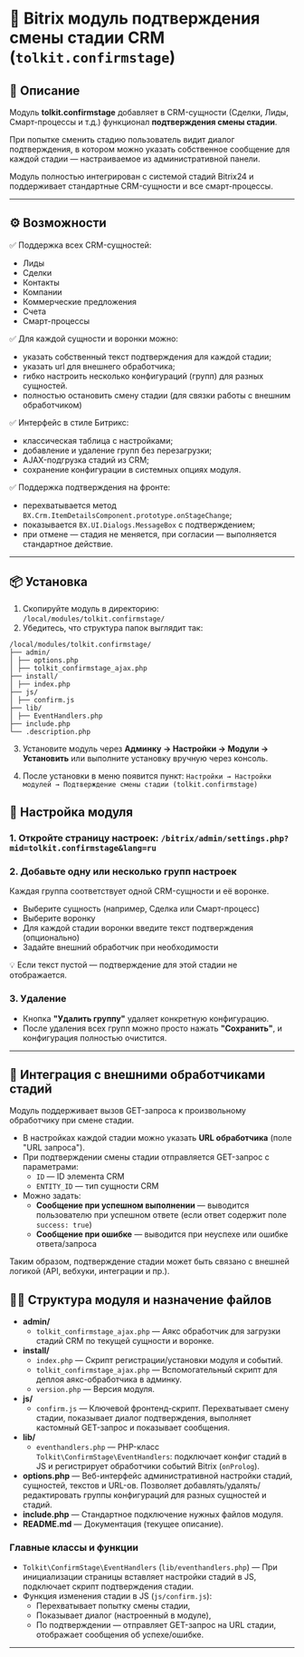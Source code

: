 # 🧩 Bitrix модуль подтверждения смены стадии CRM (`tolkit.confirmstage`)

## 📖 Описание

Модуль **tolkit.confirmstage** добавляет в CRM-сущности (Сделки, Лиды, Смарт-процессы и т.д.) функционал **подтверждения смены стадии**.

При попытке сменить стадию пользователь видит диалог подтверждения, в котором можно указать собственное сообщение для каждой стадии — настраиваемое из административной панели.

Модуль полностью интегрирован с системой стадий Bitrix24 и поддерживает стандартные CRM-сущности и все смарт-процессы.

---

## ⚙️ Возможности

✅ Поддержка всех CRM-сущностей:
- Лиды
- Сделки
- Контакты
- Компании
- Коммерческие предложения
- Счета
- Смарт-процессы

✅ Для каждой сущности и воронки можно:
- указать собственный текст подтверждения для каждой стадии;
- указать url для внешнего обработчика;
- гибко настроить несколько конфигураций (групп) для разных сущностей.
- полностью остановить смену стадии (для связки работы с внешним обработчиком)

✅ Интерфейс в стиле Битрикс:
- классическая таблица с настройками;
- добавление и удаление групп без перезагрузки;
- AJAX-подгрузка стадий из CRM;
- сохранение конфигурации в системных опциях модуля.

✅ Поддержка подтверждения на фронте:
- перехватывается метод `BX.Crm.ItemDetailsComponent.prototype.onStageChange`;
- показывается `BX.UI.Dialogs.MessageBox` с подтверждением;
- при отмене — стадия не меняется, при согласии — выполняется стандартное действие.

---

## 📦 Установка

1. Скопируйте модуль в директорию: `/local/modules/tolkit.confirmstage/`
2. Убедитесь, что структура папок выглядит так:
```text
/local/modules/tolkit.confirmstage/
├── admin/
│ ├── options.php
│ ├── tolkit_confirmstage_ajax.php
├── install/
│ ├── index.php
├── js/
│ ├── confirm.js
├── lib/
│ ├── EventHandlers.php
├── include.php
└── .description.php
```

3. Установите модуль через **Админку → Настройки → Модули → Установить**
или выполните установку вручную через консоль.

4. После установки в меню появится пункт:
`Настройки → Настройки модулей → Подтверждение смены стадии (tolkit.confirmstage)`

## 🧭 Настройка модуля

### 1. Откройте страницу настроек: `/bitrix/admin/settings.php?mid=tolkit.confirmstage&lang=ru`

### 2. Добавьте одну или несколько **групп настроек**
Каждая группа соответствует одной CRM-сущности и её воронке.

- Выберите сущность (например, Сделка или Смарт-процесс)
- Выберите воронку
- Для каждой стадии воронки введите текст подтверждения (опционально)
- Задайте внешний обработчик при необходимости

💡 Если текст пустой — подтверждение для этой стадии не отображается.

### 3. Удаление
- Кнопка **"Удалить группу"** удаляет конкретную конфигурацию.
- После удаления всех групп можно просто нажать **"Сохранить"**, и конфигурация полностью очистится.

---

## 🚦 Интеграция с внешними обработчиками стадий

Модуль поддерживает вызов GET-запроса к произвольному обработчику при смене стадии.

- В настройках каждой стадии можно указать **URL обработчика** (поле "URL запроса").
- При подтверждении смены стадии отправляется GET-запрос с параметрами:
  - `ID` — ID элемента CRM
  - `ENTITY_ID` — тип сущности CRM
- Можно задать:
  - **Сообщение при успешном выполнении** — выводится пользователю при успешном ответе (если ответ содержит поле `success: true`)
  - **Сообщение при ошибке** — выводится при неуспехе или ошибке ответа/запроса

Таким образом, подтверждение стадии может быть связано с внешней логикой (API, вебхуки, интеграции и пр.).


## 👨‍💻 Структура модуля и назначение файлов

- **admin/**
  - `tolkit_confirmstage_ajax.php` — Аякс обработчик для загрузки стадий CRM по текущей сущности и воронке.
- **install/**
  - `index.php` — Скрипт регистрации/установки модуля и событий.
  - `tolkit_confirmstage_ajax.php` — Вспомогательный скрипт для деплоя аякс-обработчика в админку.
  - `version.php` — Версия модуля.
- **js/**
  - `confirm.js` — Ключевой фронтенд-скрипт. Перехватывает смену стадии, показывает диалог подтверждения, выполняет кастомный GET-запрос и показывает сообщения.
- **lib/**
  - `eventhandlers.php` — PHP-класс `Tolkit\ConfirmStage\EventHandlers`: подключает конфиг стадий в JS и регистрирует обработчики событий Bitrix (`onProlog`).
- **options.php** — Веб-интерфейс административной настройки стадий, сущностей, текстов и URL-ов. Позволяет добавлять/удалять/редактировать группы конфигураций для разных сущностей и стадий.
- **include.php** — Стандартное подключение нужных файлов модуля.
- **README.md** — Документация (текущее описание).

### Главные классы и функции
- `Tolkit\ConfirmStage\EventHandlers` (`lib/eventhandlers.php`) — При инициализации страницы вставляет настройки стадий в JS, подключает скрипт подтверждения стадии.
- Функция изменения стадии в JS (`js/confirm.js`):
  - Перехватывает попытку смены стадии,
  - Показывает диалог (настроенный в модуле),
  - По подтверждении — отправляет GET-запрос на URL стадии, отображает сообщения об успехе/ошибке.

---
